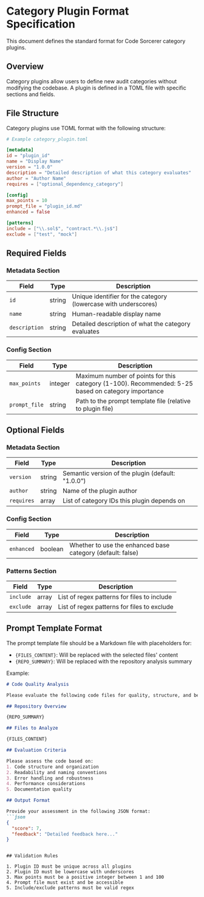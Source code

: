 # Category Plugin Format Specification

This document defines the standard format for Code Sorcerer category plugins.

## Overview

Category plugins allow users to define new audit categories without modifying the codebase. 
A plugin is defined in a TOML file with specific sections and fields.

## File Structure

Category plugins use TOML format with the following structure:

```toml
# Example category_plugin.toml

[metadata]
id = "plugin_id"
name = "Display Name"
version = "1.0.0"
description = "Detailed description of what this category evaluates"
author = "Author Name"
requires = ["optional_dependency_category"]

[config]
max_points = 10
prompt_file = "plugin_id.md"
enhanced = false

[patterns]
include = ["\\.sol$", "contract.*\\.js$"]
exclude = ["test", "mock"]
```

## Required Fields

### Metadata Section

| Field | Type | Description |
|-------|------|-------------|
| `id` | string | Unique identifier for the category (lowercase with underscores) |
| `name` | string | Human-readable display name |
| `description` | string | Detailed description of what the category evaluates |

### Config Section

| Field | Type | Description |
|-------|------|-------------|
| `max_points` | integer | Maximum number of points for this category (1-100). Recommended: 5-25 based on category importance |
| `prompt_file` | string | Path to the prompt template file (relative to plugin file) |

## Optional Fields

### Metadata Section

| Field | Type | Description |
|-------|------|-------------|
| `version` | string | Semantic version of the plugin (default: "1.0.0") |
| `author` | string | Name of the plugin author |
| `requires` | array | List of category IDs this plugin depends on |

### Config Section

| Field | Type | Description |
|-------|------|-------------|
| `enhanced` | boolean | Whether to use the enhanced base category (default: false) |

### Patterns Section

| Field | Type | Description |
|-------|------|-------------|
| `include` | array | List of regex patterns for files to include |
| `exclude` | array | List of regex patterns for files to exclude |

## Prompt Template Format

The prompt template file should be a Markdown file with placeholders for:

- `{FILES_CONTENT}`: Will be replaced with the selected files' content
- `{REPO_SUMMARY}`: Will be replaced with the repository analysis summary

Example:

```markdown
# Code Quality Analysis

Please evaluate the following code files for quality, structure, and best practices.

## Repository Overview

{REPO_SUMMARY}

## Files to Analyze

{FILES_CONTENT}

## Evaluation Criteria

Please assess the code based on:
1. Code structure and organization
2. Readability and naming conventions
3. Error handling and robustness
4. Performance considerations
5. Documentation quality

## Output Format

Provide your assessment in the following JSON format:
```json
{
  "score": 7,
  "feedback": "Detailed feedback here..."
}
```
```

## Validation Rules

1. Plugin ID must be unique across all plugins
2. Plugin ID must be lowercase with underscores
3. Max points must be a positive integer between 1 and 100
4. Prompt file must exist and be accessible
5. Include/exclude patterns must be valid regex